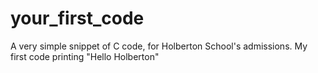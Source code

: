 # your_first_code
A very simple snippet of C code, for Holberton School's admissions.
My first code printing "Hello Holberton"
